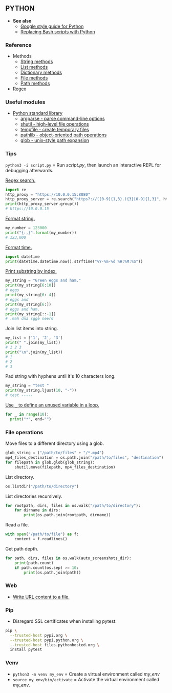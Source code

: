 ## PYTHON

- **See also**
  - [Google style guide for Python](https://google.github.io/styleguide/pyguide.html)
  - [Replacing Bash scripts with Python](https://github.com/ninjaaron/replacing-bash-scripting-with-python)

### Reference

- Methods
  - [String methods](https://www.w3schools.com/python/python_ref_string.asp)
  - [List methods](https://www.w3schools.com/python/python_ref_list.asp)
  - [Dictionary methods](https://www.w3schools.com/python/python_ref_dictionary.asp)
  - [File methods](https://www.w3schools.com/python/python_ref_file.asp)
  - [Path methods](https://www.tutorialspoint.com/python/os_path_methods.htm)
- [Regex](https://www.w3schools.com/python/python_regex.asp)

### Useful modules

- [Python standard library](https://docs.python.org/3/library/index.html)
  - [argparse - parse command-line options](https://www.pythonforbeginners.com/argparse/argparse-tutorial)
  - [shutil - high-level file operations](https://docs.python.org/3/library/shutil.html)
  - [tempfile - create temporary files](https://docs.python.org/3/library/tempfile.html)
  - [pathlib - object-oriented path operations](https://docs.python.org/3/library/pathlib.html)
  - [glob - unix-style path expansion](https://docs.python.org/3/library/glob.html)

### Tips

`python3 -i script.py` = Run *script.py*, then launch an interactive REPL for debugging afterwards.

[Regex search.](https://www.w3schools.com/python/python_regex.asp)
```python
import re
http_proxy = "https://10.0.0.15:8080"
http_proxy_server = re.search("https?://([0-9]{1,3}.){3}[0-9]{1,3}", http_proxy)
print(http_proxy_server.group())
# https://10.0.0.15
```

[Format string.](https://www.w3schools.com/python/ref_string_format.asp)
```python
my_number = 123000
print("{:,}".format(my_number))
# 123,000
```

[Format time.](https://www.w3schools.com/python/python_datetime.asp)
```python
import datetime
print(datetime.datetime.now().strftime("%Y-%m-%d %H:%M:%S"))
```

[Print substring by index.](https://www.w3schools.com/python/python_strings_slicing.asp)
```python
my_string = "Green eggs and ham."
print(my_string[6:10])
# eggs
print(my_string[6:-4])
# eggs and
print(my_string[6:])
# eggs and ham.
print(my_string[::-1])
# .mah dna sgge neerG
```

Join list items into string.
```python
my_list = ['1', '2', '3']
print(" ".join(my_list))
# 1 2 3
print("\n".join(my_list))
# 1
# 2
# 3
```

Pad string with hyphens until it's 10 characters long.
```python
my_string = "test "
print(my_string.ljust(10, "-"))
# test -----
```

[Use `_` to define an unused variable in a loop.](https://www.geeksforgeeks.org/unused-variable-in-for-loop-in-python/)
```python
for _ in range(10):
  print("*", end="")
```

### File operations

Move files to a different directory using a glob.
```python
glob_string = ("/path/to/files" + "/*.mp4")
mp4_files_destination = os.path.join("/path/to/files", "destination")
for filepath in glob.glob(glob_string):
    shutil.move(filepath, mp4_files_destination)
```

List directory.
```python
os.listdir("/path/to/directory")
```

List directories recursively.
```python
for rootpath, dirs, files in os.walk("/path/to/directory"):
    for dirname in dirs:
        print(os.path.join(rootpath, dirname))
```

Read a file.
```python
with open("/path/to/file") as f:
    content = f.readlines()
```

Get path depth.
```python
for path, dirs, files in os.walk(auto_screenshots_dir):
    print(path.count)
    if path.count(os.sep) >= 10:
        print(os.path.join(path))
```

### Web

- [Write URL content to a file.](https://docs.python.org/3.3/library/urllib.request.html#urllib.request.urlretrieve)

### Pip

- Disregard SSL certificates when installing pytest:
```bash
pip \
  --trusted-host pypi.org \
  --trusted-host pypi.python.org \
  --trusted-host files.pythonhosted.org \
  install pytest
```

### Venv

- `python3 -m venv my_env` = Create a virtual environment called *my_env*
- `source my_env/bin/activate` = Activate the virtual environment called *my_env*.
